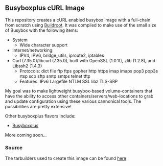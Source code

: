 ## Busyboxplus cURL Image

This repository creates a cURL enabled busybox image with a full-chain from
scratch using [Buildroot](http://buildroot.uclibc.org).  It was compiled to make
use of the small size of Busybox with the following items:

* System
    * Wide character support
* Internet/networking
    * IPV4, IPV6, bridge_utils, iproute2, iptables
* Curl (7.35.0)/libcurl (7.35.0), built with OpenSSL (1.0.1f), zlib (1.2.8), and
  Libssh2 (1.4.3)
    * Protocols: dict file ftp ftps gopher http https imap imaps pop3 pop3s rtsp
      scp sftp smtp smtps telnet tftp 
    * Features: IPv6 Largefile NTLM SSL libz TLS-SRP

My goal was to make lightweight busybox-based volume-containers that have the
ability to access other containers/servers/web-locations to grab and update
configuration using these various cannonical tools. The possibilities are pretty
extensive!

Other busyboxplus flavors include:

* [Busyboxplus][1]

More coming soon...

[1]: https://index.docker.io/u/brianclements/busyboxplus
### Source

The tarbuilders used to create this image can be found [here][2]

[2]: https://github.com/brianclements/dockerfile-busyboxplus
